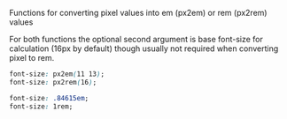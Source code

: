 
Functions for converting pixel values into em (px2em) or rem (px2rem) values

For both functions the optional second argument is base font-size for calculation
(16px by default) though usually not required when converting pixel to rem.

```css
font-size: px2em(11 13);
font-size: px2rem(16);
```

```css
font-size: .84615em;
font-size: 1rem;
```

